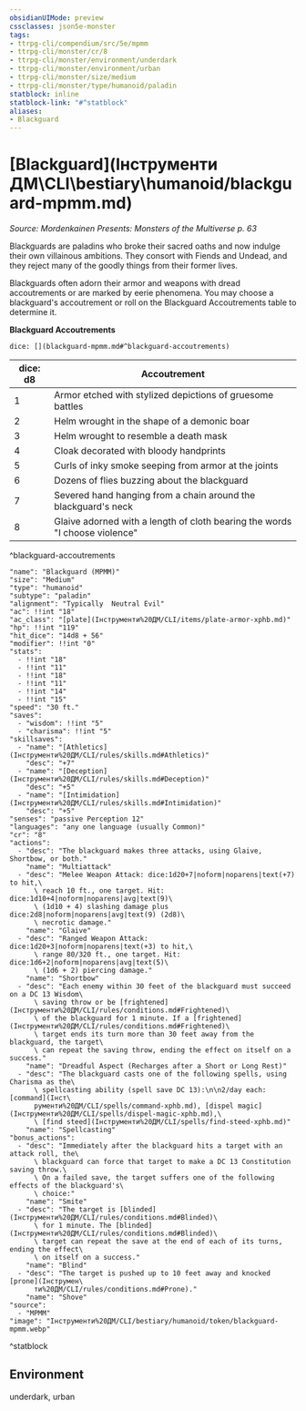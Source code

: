 ```yaml
---
obsidianUIMode: preview
cssclasses: json5e-monster
tags:
- ttrpg-cli/compendium/src/5e/mpmm
- ttrpg-cli/monster/cr/8
- ttrpg-cli/monster/environment/underdark
- ttrpg-cli/monster/environment/urban
- ttrpg-cli/monster/size/medium
- ttrpg-cli/monster/type/humanoid/paladin
statblock: inline
statblock-link: "#^statblock"
aliases:
- Blackguard
---
```

# [Blackguard](Інструменти ДМ\CLI\bestiary\humanoid/blackguard-mpmm.md)
*Source: Mordenkainen Presents: Monsters of the Multiverse p. 63*  

Blackguards are paladins who broke their sacred oaths and now indulge their own villainous ambitions. They consort with Fiends and Undead, and they reject many of the goodly things from their former lives.

Blackguards often adorn their armor and weapons with dread accoutrements or are marked by eerie phenomena. You may choose a blackguard's accoutrement or roll on the Blackguard Accoutrements table to determine it.

**Blackguard Accoutrements**

`dice: [](blackguard-mpmm.md#^blackguard-accoutrements)`

| dice: d8 | Accoutrement |
|----------|--------------|
| 1 | Armor etched with stylized depictions of gruesome battles |
| 2 | Helm wrought in the shape of a demonic boar |
| 3 | Helm wrought to resemble a death mask |
| 4 | Cloak decorated with bloody handprints |
| 5 | Curls of inky smoke seeping from armor at the joints |
| 6 | Dozens of flies buzzing about the blackguard |
| 7 | Severed hand hanging from a chain around the blackguard's neck |
| 8 | Glaive adorned with a length of cloth bearing the words "I choose violence" |
^blackguard-accoutrements

```statblock
"name": "Blackguard (MPMM)"
"size": "Medium"
"type": "humanoid"
"subtype": "paladin"
"alignment": "Typically  Neutral Evil"
"ac": !!int "18"
"ac_class": "[plate](Інструменти%20ДМ/CLI/items/plate-armor-xphb.md)"
"hp": !!int "119"
"hit_dice": "14d8 + 56"
"modifier": !!int "0"
"stats":
  - !!int "18"
  - !!int "11"
  - !!int "18"
  - !!int "11"
  - !!int "14"
  - !!int "15"
"speed": "30 ft."
"saves":
  - "wisdom": !!int "5"
  - "charisma": !!int "5"
"skillsaves":
  - "name": "[Athletics](Інструменти%20ДМ/CLI/rules/skills.md#Athletics)"
    "desc": "+7"
  - "name": "[Deception](Інструменти%20ДМ/CLI/rules/skills.md#Deception)"
    "desc": "+5"
  - "name": "[Intimidation](Інструменти%20ДМ/CLI/rules/skills.md#Intimidation)"
    "desc": "+5"
"senses": "passive Perception 12"
"languages": "any one language (usually Common)"
"cr": "8"
"actions":
  - "desc": "The blackguard makes three attacks, using Glaive, Shortbow, or both."
    "name": "Multiattack"
  - "desc": "Melee Weapon Attack: dice:1d20+7|noform|noparens|text(+7) to hit,\
      \ reach 10 ft., one target. Hit: dice:1d10+4|noform|noparens|avg|text(9)\
      \ (1d10 + 4) slashing damage plus dice:2d8|noform|noparens|avg|text(9) (2d8)\
      \ necrotic damage."
    "name": "Glaive"
  - "desc": "Ranged Weapon Attack: dice:1d20+3|noform|noparens|text(+3) to hit,\
      \ range 80/320 ft., one target. Hit: dice:1d6+2|noform|noparens|avg|text(5)\
      \ (1d6 + 2) piercing damage."
    "name": "Shortbow"
  - "desc": "Each enemy within 30 feet of the blackguard must succeed on a DC 13 Wisdom\
      \ saving throw or be [frightened](Інструменти%20ДМ/CLI/rules/conditions.md#Frightened)\
      \ of the blackguard for 1 minute. If a [frightened](Інструменти%20ДМ/CLI/rules/conditions.md#Frightened)\
      \ target ends its turn more than 30 feet away from the blackguard, the target\
      \ can repeat the saving throw, ending the effect on itself on a success."
    "name": "Dreadful Aspect (Recharges after a Short or Long Rest)"
  - "desc": "The blackguard casts one of the following spells, using Charisma as the\
      \ spellcasting ability (spell save DC 13):\n\n2/day each: [command](Інст\
      рументи%20ДМ/CLI/spells/command-xphb.md), [dispel magic](Інструменти%20ДМ/CLI/spells/dispel-magic-xphb.md),\
      \ [find steed](Інструменти%20ДМ/CLI/spells/find-steed-xphb.md)"
    "name": "Spellcasting"
"bonus_actions":
  - "desc": "Immediately after the blackguard hits a target with an attack roll, the\
      \ blackguard can force that target to make a DC 13 Constitution saving throw.\
      \ On a failed save, the target suffers one of the following effects of the blackguard's\
      \ choice:"
    "name": "Smite"
  - "desc": "The target is [blinded](Інструменти%20ДМ/CLI/rules/conditions.md#Blinded)\
      \ for 1 minute. The [blinded](Інструменти%20ДМ/CLI/rules/conditions.md#Blinded)\
      \ target can repeat the save at the end of each of its turns, ending the effect\
      \ on itself on a success."
    "name": "Blind"
  - "desc": "The target is pushed up to 10 feet away and knocked [prone](Інструмен\
      ти%20ДМ/CLI/rules/conditions.md#Prone)."
    "name": "Shove"
"source":
  - "MPMM"
"image": "Інструменти%20ДМ/CLI/bestiary/humanoid/token/blackguard-mpmm.webp"
```
^statblock

## Environment

underdark, urban